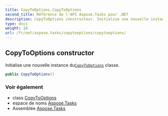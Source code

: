 ```yaml
---
title: CopyToOptions.CopyToOptions
second_title: Référence de l'API Aspose.Tasks pour .NET
description: CopyToOptions constructeur. Initialise une nouvelle instance duCopyToOptions classe.
type: docs
weight: 10
url: /fr/net/aspose.tasks/copytooptions/copytooptions/
---
```

## CopyToOptions constructor

Initialise une nouvelle instance du[`CopyToOptions`](../) classe.

```csharp
public CopyToOptions()
```

### Voir également

* class [CopyToOptions](../)
* espace de noms [Aspose.Tasks](../../copytooptions/)
* Assemblée [Aspose.Tasks](../../../)


